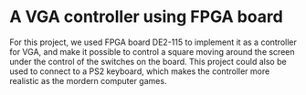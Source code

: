 # A VGA controller using FPGA board
For this project, we used FPGA board DE2-115 to implement it as a controller for VGA, and make it possible to control a square moving around the screen under the control of the switches on the board. 
This project could also be used to connect to a PS2 keyboard, which makes the controller more realistic as the mordern computer games. 
